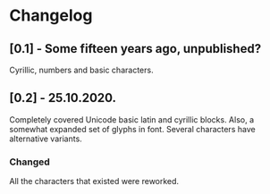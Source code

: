 # Changelog

## [0.1] - Some fifteen years ago, unpublished?

Cyrillic, numbers and basic characters.

## [0.2] - 25.10.2020.

Completely covered Unicode basic latin and cyrillic blocks. Also, a somewhat expanded set of glyphs in font. Several characters have alternative variants.

### Changed

All the characters that existed were reworked.
